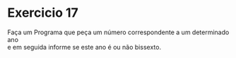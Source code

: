 # Exercicio 17
Faça um Programa que peça um número correspondente a um determinado ano  
e em seguida informe se este ano é ou não bissexto.